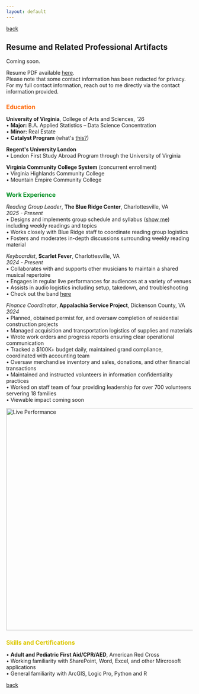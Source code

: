 ```yaml
---
layout: default
---
```

[back](./)

## Resume and Related Professional Artifacts

Coming soon.

<p>Resume PDF available <a href="..\assets/documents/resume_snedeker_4-25.pdf">here</a>.<br>Please note that some contact information has been redacted for privacy.<br>For my full contact information, reach out to me directly via the contact information provided.</p>

<h1 style="color:#FF6B0B; font-size:16px;">Education</h1>
<p>
<b>University of Virginia</b>, College of Arts and Sciences, '26
<br>• <b>Major:</b> B.A. Applied Statistics – Data Science Concentration
<br>• <b>Minor:</b> Real Estate
<br>• <b>Catalyst Program</b> (what's <a href="https://catalyst.as.virginia.edu">this?</a>)
</p>

<p>
<b>Regent's University London</b>
<br>• London First Study Abroad Program through the University of Virginia
</p>

<p>
<b>Virginia Community College System</b> (concurrent enrollment)
<br>• Virginia Highlands Community College
<br>• Mountain Empire Community College
</p>

<h1 style="color:#009024; font-size:16px;">Work Experience</h1>
<p>
<i>Reading Group Leader</i>, <b>The Blue Ridge Center</b>, Charlottesville, VA<br>
<i>2025 - Present</i><br>
• Designs and implements group schedule and syllabus (<a href="..\assets/documents/antifragile_syllabus.pdf">show me</a>) 
  including weekly readings and topics<br>
• Works closely with Blue Ridge staff to coordinate reading group logistics<br>
• Fosters and moderates in-depth discussions surrounding weekly reading material
</p>
<p>
<i>Keyboardist</i>, <b>Scarlet Fever</b>, Charlottesville, VA<br>
<i>2024 - Present</i><br>
• Collaborates with and supports other musicians to maintain a shared musical repertoire<br>
• Engages in regular live performances for audiences at a variety of venues<br>
• Assists in audio logistics including setup, takedown, and troubleshooting<br>
• Check out the band <a href="https://www.instagram.com/scarletfevercville/">here</a>
</p>
<p>
<i>Finance Coordinator</i>, <b>Appalachia Service Project</b>, Dickenson County, VA<br>
<i>2024</i><br>
• Planned, obtained permist for, and oversaw completion of residential construction projects<br>
• Managed acquisition and transportation logistics of supplies and materials<br>
• Wrote work orders and progress reports ensuring clear operational communication<br>
• Tracked a $100K+ budget daily, maintained grand compliance, coordinated with accounting team<br>
• Oversaw merchandise inventory and sales, donations, and other financial transactions<br>
• Maintained and instructed volunteers in information confidentiality practices<br>
• Worked on staff team of four providing leadership for over 700 volunteers servering 18 families<br>
• Viewable impact coming soon
</p>
<!-- Live Performance Image -->
<img src="..\assets/img/scarletfeverone.png" alt="Live Performance" width="600">

<h1 style="color:#DCC700; font-size:16px;">Skills and Certifications</h1>
<p>
• <B>Adult and Pediatric First Aid/CPR/AED</B>, American Red Cross<br>
• Working familiarity with SharePoint, Word, Excel, and other Mircrosoft applications<br>
• General familiarity with ArcGIS, Logic Pro, Python and R
</p>

[back](./)
